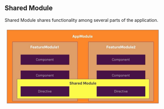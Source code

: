 ## Shared Module
Shared Module shares functionality among several parts of the application.

![shared](https://github.com/vgorbic1/Tutorials/blob/master/JavaScript/Angular%204/images/sm.jpg)


